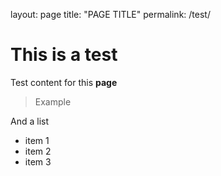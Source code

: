 layout: page
title: "PAGE TITLE"
permalink: /test/

# This is a test

Test content for this **page**

> Example

And a list

- item 1
- item 2
- item 3
